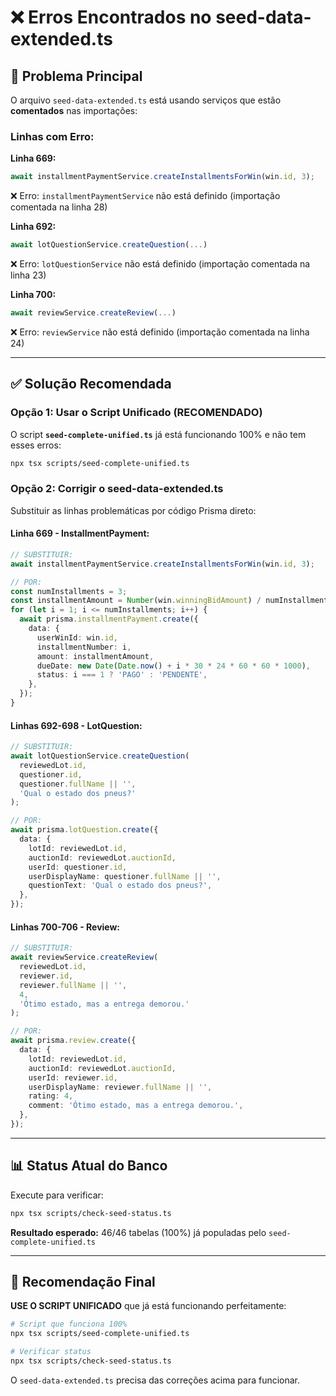 # ❌ Erros Encontrados no seed-data-extended.ts

## 🔴 Problema Principal

O arquivo `seed-data-extended.ts` está usando serviços que estão **comentados** nas importações:

### Linhas com Erro:

**Linha 669:**
```typescript
await installmentPaymentService.createInstallmentsForWin(win.id, 3);
```
❌ Erro: `installmentPaymentService` não está definido (importação comentada na linha 28)

**Linha 692:**
```typescript
await lotQuestionService.createQuestion(...)
```
❌ Erro: `lotQuestionService` não está definido (importação comentada na linha 23)

**Linha 700:**
```typescript
await reviewService.createReview(...)
```
❌ Erro: `reviewService` não está definido (importação comentada na linha 24)

---

## ✅ Solução Recomendada

### Opção 1: Usar o Script Unificado (RECOMENDADO)

O script **`seed-complete-unified.ts`** já está funcionando 100% e não tem esses erros:

```bash
npx tsx scripts/seed-complete-unified.ts
```

### Opção 2: Corrigir o seed-data-extended.ts

Substituir as linhas problemáticas por código Prisma direto:

#### Linha 669 - InstallmentPayment:
```typescript
// SUBSTITUIR:
await installmentPaymentService.createInstallmentsForWin(win.id, 3);

// POR:
const numInstallments = 3;
const installmentAmount = Number(win.winningBidAmount) / numInstallments;
for (let i = 1; i <= numInstallments; i++) {
  await prisma.installmentPayment.create({
    data: {
      userWinId: win.id,
      installmentNumber: i,
      amount: installmentAmount,
      dueDate: new Date(Date.now() + i * 30 * 24 * 60 * 60 * 1000),
      status: i === 1 ? 'PAGO' : 'PENDENTE',
    },
  });
}
```

#### Linhas 692-698 - LotQuestion:
```typescript
// SUBSTITUIR:
await lotQuestionService.createQuestion(
  reviewedLot.id,
  questioner.id,
  questioner.fullName || '',
  'Qual o estado dos pneus?'
);

// POR:
await prisma.lotQuestion.create({
  data: {
    lotId: reviewedLot.id,
    auctionId: reviewedLot.auctionId,
    userId: questioner.id,
    userDisplayName: questioner.fullName || '',
    questionText: 'Qual o estado dos pneus?',
  },
});
```

#### Linhas 700-706 - Review:
```typescript
// SUBSTITUIR:
await reviewService.createReview(
  reviewedLot.id,
  reviewer.id,
  reviewer.fullName || '',
  4,
  'Ótimo estado, mas a entrega demorou.'
);

// POR:
await prisma.review.create({
  data: {
    lotId: reviewedLot.id,
    auctionId: reviewedLot.auctionId,
    userId: reviewer.id,
    userDisplayName: reviewer.fullName || '',
    rating: 4,
    comment: 'Ótimo estado, mas a entrega demorou.',
  },
});
```

---

## 📊 Status Atual do Banco

Execute para verificar:
```bash
npx tsx scripts/check-seed-status.ts
```

**Resultado esperado:** 46/46 tabelas (100%) já populadas pelo `seed-complete-unified.ts`

---

## 🎯 Recomendação Final

**USE O SCRIPT UNIFICADO** que já está funcionando perfeitamente:

```bash
# Script que funciona 100%
npx tsx scripts/seed-complete-unified.ts

# Verificar status
npx tsx scripts/check-seed-status.ts
```

O `seed-data-extended.ts` precisa das correções acima para funcionar.
